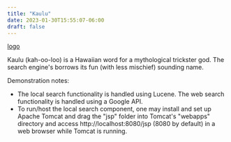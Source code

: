 ```yaml
---
title: "Kaulu"
date: 2023-01-30T15:55:07-06:00
draft: false
---
```


[logo](https://heuristic-brahmagupta-965a2c.netlify.app/uploads/home.png)

Kaulu (kah-oo-loo) is a Hawaiian word for a mythological trickster god. The search engine's borrows its fun (with less mischief) sounding name.

Demonstration notes:
- The local search functionality is handled using Lucene. The web search functionality is handled using a Google API.
- To run/host the local search component, one may install and set up Apache Tomcat and drag the "jsp" folder into Tomcat's "webapps" directory and access http://localhost:8080/jsp (8080 by default) in a web browser while Tomcat is running.
   